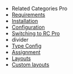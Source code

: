 - Related Categories Pro
- [Requirements](RelatedCategoriesPro/requirements.md)
- [Installation](RelatedCategoriesPro/installation.md) 
- [Configuration](RelatedCategoriesPro/configuration.md)
- [Switching to RC Pro](RelatedCategoriesPro/switching_to_pro.md)
- divider
- [Type Config](RelatedCategoriesPro/type_config.md)
- [Assignment](RelatedCategoriesPro/assignment.md)
- [Layouts](RelatedCategoriesPro/layouts.md)
- [Custom layouts](RelatedCategoriesPro/custom_layouts.md)